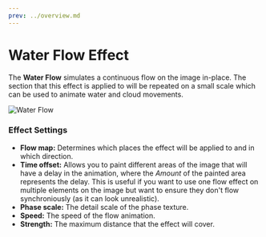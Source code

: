 ```yaml
---
prev: ../overview.md
---
```

# Water Flow Effect

The **Water Flow** simulates a continuous flow on the image in-place. The section that this effect is applied to will be repeated on a small scale which can be used to animate water and cloud movements. 

![Water Flow](/img/effects/Water_flow.gif)

### Effect Settings

* **Flow map:** Determines which places the effect will be applied to and in which direction.
* **Time offset:** Allows you to paint different areas of the image that will have a delay in the animation, where the *Amount* of the painted area represents the delay. This is useful if you want to use one flow effect on multiple elements on the image but want to ensure they don't flow synchroniously (as it can look unrealistic).
* **Phase scale:** The detail scale of the phase texture.
* **Speed:** The speed of the flow animation.
* **Strength:** The maximum distance that the effect will cover.

